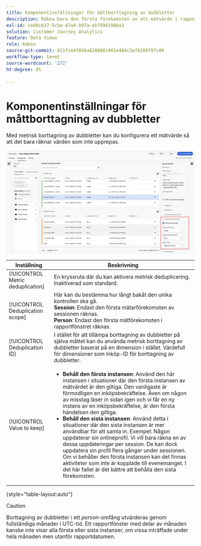 ```yaml
---
title: Komponentinställningar för måttborttagning av dubbletter
description: Räkna bara den första förekomsten av ett mätvärde i rapporter.
exl-id: ced0c637-5cbe-47a4-897a-eb79961986a3
solution: Customer Journey Analytics
feature: Data Views
role: Admin
source-git-commit: 811fce4f056a6280081901e484c3af8209f87c06
workflow-type: tm+mt
source-wordcount: '272'
ht-degree: 0%

---
```


# Komponentinställningar för måttborttagning av dubbletter

Med metrisk borttagning av dubbletter kan du konfigurera ett mätvärde så att det bara räknar värden som inte upprepas.

![Måttborttagning av dubbletter](../assets/metric-deduplication.png)

| Inställning | Beskrivning |
| --- | --- |
| [!UICONTROL Metric deduplication] | En kryssruta där du kan aktivera metrisk deduplicering. Inaktiverad som standard. |
| [!UICONTROL Deduplication scope] | Här kan du bestämma hur långt bakåt den unika kontrollen ska gå.<br>**Session**: Endast den första mätarförekomsten av sessionen räknas.<br>**Person**: Endast den första mätförekomsten i rapportfönstret räknas. |
| [!UICONTROL Deduplication ID] | I stället för att tillämpa borttagning av dubbletter på själva måttet kan du använda metrisk borttagning av dubbletter baserat på en dimension i stället. Värdefull för dimensioner som Inköp-ID för borttagning av dubbletter. |
| [!UICONTROL Value to keep] | <ul><li>**Behåll den första instansen**: Använd den här instansen i situationer där den första instansen av mätvärdet är den giltiga. Den vanligaste är förmodligen en inköpsbekräftelse. Även om någon av misstag läser in sidan igen och vi får en ny instans av en inköpsbekräftelse, är den första händelsen den giltiga.</li><li>**Behåll den sista instansen**: Använd detta i situationer där den sista instansen är mer användbar för att samla in. Exempel: Någon uppdaterar sin onlineprofil. Vi vill bara räkna en av dessa uppdateringar per session. De kan dock uppdatera sin profil flera gånger under sessionen. Om vi behåller den första instansen kan det finnas aktiviteter som inte är kopplade till evenemanget. I det här fallet är det bättre att behålla den sista förekomsten.</li></ul> |

{style="table-layout:auto"}

>[!CAUTION]
>
>Borttagning av dubbletter i ett _person_-omfång utvärderas genom fullständiga månader i UTC-tid. Ett rapportfönster med delar av månaden kanske inte visar alla första eller sista instanser, om vissa inträffade under hela månaden men utanför rapportdatumen.

